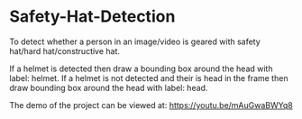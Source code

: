 # Safety-Hat-Detection
To detect whether a person in an image/video is geared with safety hat/hard hat/constructive hat.

If a helmet is detected then draw a bounding box around the head with label: helmet.
If a helmet is not detected and their is head in the frame then draw bounding box around the head with label: head.

The demo of the project can be viewed at: https://youtu.be/mAuGwaBWYq8
